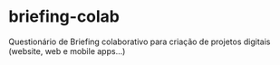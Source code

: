briefing-colab
==============

Questionário de Briefing colaborativo para criação de projetos digitais (website, web e mobile apps...)